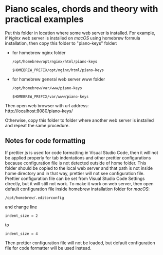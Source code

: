 # Piano scales, chords and theory with practical examples

Put this folder in location where some web server is installed. For example, if _Nginx_ web server is installed on _macOS_ using homebrew formula installation, then copy this folder to "piano-keys" folder:

-   for homebrew nginx folder

    ```shell
    /opt/homebrew/opt/nginx/html/piano-keys
    ```

    ```shell
    $HOMEBREW_PREFIX/opt/nginx/html/piano-keys
    ```

-   for homebrew general web server www folder

    ```shell
    /opt/homebrew/var/www/piano-keys
    ```

    ```shell
    $HOMEBREW_PREFIX/var/www/piano-keys
    ```

Then open web browser with url address: <br /> http://localhost:8080/piano-keys/

Otherwise, copy this folder to folder where another web server is installed and repeat the same procedure.

## Notes for code formatting

If prettier js is used for code formatting in Visual Studio Code, then it will not be applied properly for tab indentations and other prettier configurations because configuration file is not detected outside of home folder. This folder should be copied to the local web server and that path is not inside home directory and in that way, prettier will not see configuration file. Prettier configuration file can be set from Visual Studio Code Settings directly, but it will still not work. To make it work on web server, then open default configuration file inside homebrew installation folder for _macOS_:

```shell
/opt/homebrew/.editorconfig
```

and change line

```shell
indent_size = 2
```

to

```shell
indent_size = 4
```

Then prettier configuration file will not be loaded, but default configuration file for code formatter will be used instead.
